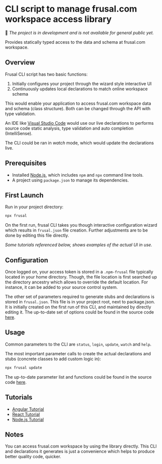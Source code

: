 # CLI script to manage frusal.com workspace access library

🚧 *The project is in development and is not available for general public yet.*

Provides statically typed access to the data and schema at frusal.com workspace.

## Overview

Frusal CLI script has two basic functions:

1. Initially configures your project through the wizard style interactive UI
2. Continuously updates local declarations to match online workspace schema

This would enable your application to access frusal.com workspace data and schema (class structure). Both can be changed through the API with type validation.

An IDE like [Visual Studio Code] would use our live declarations to performs source code static analysis, type validation and auto completion (IntelliSense).

The CLI could be ran in _watch_ mode, which would update the declarations live.

## Prerequisites

- Installed [Node.js], which includes `npm` and `npx` command line tools.
- A project using `package.json` to manage its dependencies.

## First Launch

Run in your project directory:

```txt
npx frusal
```

On the first run, frusal CLI takes you though interactive configuration wizard which results in `frusal.json` file creation. Further adjustments are to be done by editing this file directly.

*Some tutorials referenced below, shows examples of the actual UI in use.*

## Configuration

Once logged on, your access token is stored in a `.npm-frusal` file typically located in your home directory. Though, the file location is first searched up the directory ancestry which allows to override the default location. For instance, it can be added to your source control system.

The other set of parameters required to generate stubs and declarations is stored in `frusal.json`. This file is in your project root, next to package.json. It is initially created on the first run of this CLI, and maintained by directly editing it. The up-to-date set of options could be found in the source code [here](./src/config.ts).

## Usage

Common parameters to the CLI are `status`, `login`, `update`, `watch` and `help`.

The most important parameter calls to create the actual declarations and stubs (concrete classes to add custom logic in):

```txt
npx frusal update
```

The up-to-date parameter list and functions could be found in the source code [here](./src/main.ts).

## Tutorials

- [Angular Tutorial]
- [React Tutorial]
- [Node.js Tutorial]

## Notes

You can access frusal.com workspace by using the library directly. This CLI and declarations it generates is just a convenience which helps to produce better quality code, quicker.

[Visual Studio Code]: https://code.visualstudio.com/
[Node.js]: https://nodejs.org/
[Angular Tutorial]: https://github.com/frusal/frusal-tutorial-angular
[React Tutorial]: https://github.com/frusal/frusal-tutorial-react
[Node.js Tutorial]: https://github.com/frusal/frusal-tutorial-node
